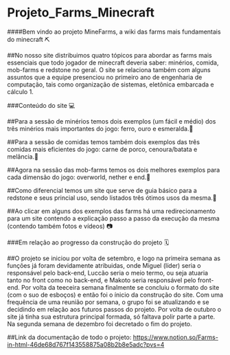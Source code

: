 # Projeto_Farms_Minecraft


####Bem vindo ao projeto MineFarms, a wiki das farms mais fundamentais do minecraft ⛏️

##No nosso site distribuimos quatro tópicos para abordar as farms mais essenciais que todo jogador de minecraft deveria saber: minérios, comida, mob-farms e redstone no geral. O site se relaciona também com alguns assuntos que a equipe presenciou no primeiro ano de engenharia de computação, tais como organização de sistemas, eletônica embarcada e cálculo 1.


###Conteúdo do site 💻

##Para a sessão de minérios temos dois exemplos (um fácil e médio) dos três minérios mais importantes do jogo: ferro, ouro e esmeralda.🥇

##Para a sessão de comidas temos também dois exemplos das três comidas mais eficientes do jogo: carne de porco, cenoura/batata e melância.🥔

##Agora na sessão das mob-farms temos os dois melhores exemplos para cada dimensão do jogo: overworld, nether e end.👾

##Como diferencial temos um site que serve de guia básico para a redstone e seus princial uso, sendo listados três ótimos usos da mesma.🔴

##Ao clicar em alguns dos exemplos das farms há uma redirecionamento para um site contendo a explicação passo a passo da execução da mesma (contendo também fotos e vídeos) 📷


###Em relação ao progresso da construção do projeto 🗓️

##O projeto se iniciou por volta de setembro, e logo na primeira semana as funções já foram devidamente atribuidas, onde Miguel (líder) seria o responsável pelo back-end, Luccão seria o meio termo, ou seja atuaria tanto no front como no back-end, e Makoto seria responsável pelo front-end. Por volta da teeceira semana finalmente se concluiu o formato do site (com o suo de esboços) e então foi o ínicio da construção do site. Com uma frequência de uma reunião por semana, o grupo foi se atualizando e se decidindo em relação aos futuros passos do projeto. Por volta de outubro o site já tinha sua estrutura principal formada, só faltava polir parte a parte. Na segunda semana de dezembro foi decretado o fim do projeto.

##Link da documentação de todo o projeto: https://www.notion.so/Farms-in-html-46de68d767f143558875a08b2b8e5adc?pvs=4


